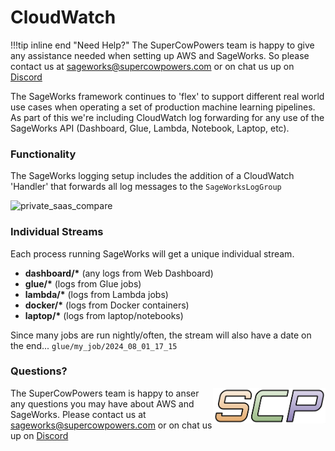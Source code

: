 # CloudWatch

!!!tip inline end "Need Help?"
    The SuperCowPowers team is happy to give any assistance needed when setting up AWS and SageWorks. So please contact us at [sageworks@supercowpowers.com](mailto:sageworks@supercowpowers.com) or on chat us up on [Discord](https://discord.gg/WHAJuz8sw8) 

The SageWorks framework continues to 'flex' to support different real world use cases when operating a set of production machine learning pipelines. As part of this we're including CloudWatch log forwarding for any use of the SageWorks API (Dashboard, Glue, Lambda, Notebook, Laptop, etc).


### Functionality
The SageWorks logging setup includes the addition of a CloudWatch 'Handler' that forwards all log messages to the `SageWorksLogGroup`

<img alt="private_saas_compare" src="https://github.com/user-attachments/assets/a7778232-08db-4950-952c-dd8de650bae8">

### Individual Streams
Each process running SageWorks will get a unique individual stream.

- **dashboard/\*** (any logs from Web Dashboard)
- **glue/\*** (logs from Glue jobs)
- **lambda/\*** (logs from Lambda jobs)
- **docker/\*** (logs from Docker containers)
- **laptop/\*** (logs from laptop/notebooks)

Since many jobs are run nightly/often, the stream will also have a date on the end... `glue/my_job/2024_08_01_17_15`
    
### Questions?
<img align="right" src="../../images/scp.png" width="180">

The SuperCowPowers team is happy to anser any questions you may have about AWS and SageWorks. Please contact us at [sageworks@supercowpowers.com](mailto:sageworks@supercowpowers.com) or on chat us up on [Discord](https://discord.gg/WHAJuz8sw8) 


